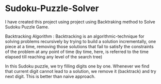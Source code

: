 # Sudoku-Puzzle-Solver
I have created this project using project using Backtraking method to Solve Sudoku Puzzle Game.

Backtracking Algorithm : Backtracking is an algorithmic-technique for solving problems recursively by trying to build a solution incrementally, one piece at a time, removing those solutions that fail to satisfy the constraints of the problem at any point of time (by time, here, is referred to the time elapsed till reaching any level of the search tree)

In this Sudoku puzzle, we try filling digits one by one. Whenever we find that current digit cannot lead to a solution, we remove it (backtrack) and try next digit. This is better than naive approach.

